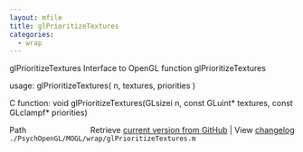 ```yaml
---
layout: mfile
title: glPrioritizeTextures
categories:
  - wrap
---
```


glPrioritizeTextures  Interface to OpenGL function glPrioritizeTextures

usage:  glPrioritizeTextures\( n, textures, priorities \)

C function:  void glPrioritizeTextures\(GLsizei n, const GLuint\* textures, const GLclampf\* priorities\)


<div class="code_header" style="text-align:right;">
  <span style="float:left;">Path&nbsp;&nbsp;</span> <span class="counter">Retrieve <a href=
  "https://raw.github.com/Psychtoolbox-3/Psychtoolbox-3/beta/./PsychOpenGL/MOGL/wrap/glPrioritizeTextures.m">current version from GitHub</a> | View <a href=
  "https://github.com/Psychtoolbox-3/Psychtoolbox-3/commits/beta/./PsychOpenGL/MOGL/wrap/glPrioritizeTextures.m">changelog</a></span>
</div>
<div class="code">
  <code>./PsychOpenGL/MOGL/wrap/glPrioritizeTextures.m</code>
</div>
